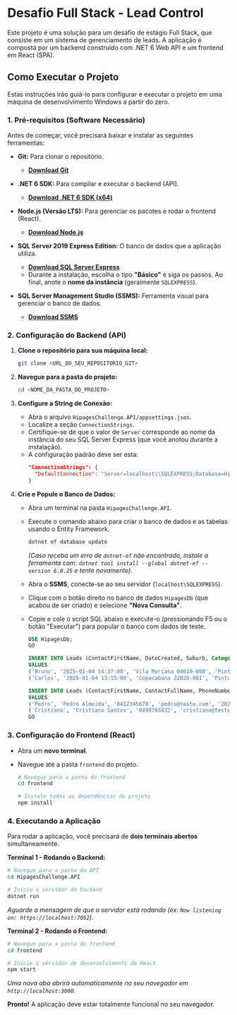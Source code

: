 # Desafio Full Stack - Lead Control

Este projeto é uma solução para um desafio de estágio Full Stack, que consiste em um sistema de gerenciamento de leads. A aplicação é composta por um backend construído com .NET 6 Web API e um frontend em React (SPA).

## Como Executar o Projeto

Estas instruções irão guiá-lo para configurar e executar o projeto em uma máquina de desenvolvimento Windows a partir do zero.

### 1. Pré-requisitos (Software Necessário)

Antes de começar, você precisará baixar e instalar as seguintes ferramentas:

* **Git:** Para clonar o repositório.
    * [**Download Git**](https://git-scm.com/downloads)

* **.NET 6 SDK:** Para compilar e executar o backend (API).
    * [**Download .NET 6 SDK (x64)**](https://dotnet.microsoft.com/en-us/download/dotnet/6.0)

* **Node.js (Versão LTS):** Para gerenciar os pacotes e rodar o frontend (React).
    * [**Download Node.js**](https://nodejs.org/)

* **SQL Server 2019 Express Edition:** O banco de dados que a aplicação utiliza.
    * [**Download SQL Server Express**](https://www.microsoft.com/pt-br/sql-server/sql-server-downloads)
    * Durante a instalação, escolha o tipo **"Básico"** e siga os passos. Ao final, anote o **nome da instância** (geralmente `SQLEXPRESS`).

* **SQL Server Management Studio (SSMS):** Ferramenta visual para gerenciar o banco de dados.
    * [**Download SSMS**](https://aka.ms/ssmsfullsetup)

### 2. Configuração do Backend (API)

1.  **Clone o repositório para sua máquina local:**
    ```bash
    git clone <URL_DO_SEU_REPOSITORIO_GIT>
    ```

2.  **Navegue para a pasta do projeto:**
    ```bash
    cd <NOME_DA_PASTA_DO_PROJETO>
    ```

3.  **Configure a String de Conexão:**
    * Abra o arquivo `HipagesChallenge.API/appsettings.json`.
    * Localize a seção `ConnectionStrings`.
    * Certifique-se de que o valor de `Server` corresponde ao nome da instância do seu SQL Server Express (que você anotou durante a instalação).
    * A configuração padrão deve ser esta:
        ```json
        "ConnectionStrings": {
          "DefaultConnection": "Server=localhost\\SQLEXPRESS;Database=HipagesDb;Trusted_Connection=True;TrustServerCertificate=True;"
        }
        ```

4.  **Crie e Popule o Banco de Dados:**
    * Abra um terminal na pasta `HipagesChallenge.API`.
    * Execute o comando abaixo para criar o banco de dados e as tabelas usando o Entity Framework.
        ```bash
        dotnet ef database update
        ```
        *(Caso receba um erro de `dotnet-ef` não encontrado, instale a ferramenta com: `dotnet tool install --global dotnet-ef --version 6.0.25` e tente novamente)*.

    * Abra o **SSMS**, conecte-se ao seu servidor (`localhost\SQLEXPRESS`).
    * Clique com o botão direito no banco de dados `HipagesDb` (que acabou de ser criado) e selecione **"Nova Consulta"**.
    * Copie e cole o script SQL abaixo e execute-o (pressionando F5 ou o botão "Executar") para popular o banco com dados de teste.
        ```sql
        USE HipagesDb;
        GO

        INSERT INTO Leads (ContactFirstName, DateCreated, Suburb, Category, Description, Price, Status)
        VALUES
        ('Bruno', '2025-01-04 14:37:00', 'Vila Mariana 04010-000', 'Pintores', 'Preciso pintar 2 janelas de alumínio e uma porta de vidro de correr', 62.00, 0),
        ('Carlos', '2025-01-04 13:15:00', 'Copacabana 22020-001', 'Pintura Interna', 'Pintura de paredes internas em 3 cores diferentes', 49.00, 0);

        INSERT INTO Leads (ContactFirstName, ContactFullName, PhoneNumber, Email, DateCreated, Suburb, Category, Description, Price, Status)
        VALUES
        ('Pedro', 'Pedro Almeida', '0412345678', 'pedro@teste.com', '2025-09-05 10:36:00', 'Savassi 30130-140', 'Construção Civil', 'Rebocar paredes de tijolo aparente e expandir a despensa', 26.00, 1),
        ('Cristiano', 'Cristiano Santos', '0498765432', 'cristiano@teste.com', '2025-08-30 11:14:00', 'Boa Viagem 51021-000', 'Renovações Residenciais', 'Converter um sobrado na frente da casa principal em uma área de estar independente', 32.00, 1);
        GO
        ```

### 3. Configuração do Frontend (React)

* Abra um **novo terminal**.
* Navegue até a pasta `frontend` do projeto.

    ```bash
    # Navegue para a pasta do frontend
    cd frontend

    # Instale todas as dependências do projeto
    npm install
    ```

### 4. Executando a Aplicação

Para rodar a aplicação, você precisará de **dois terminais abertos** simultaneamente.

**Terminal 1 - Rodando o Backend:**
```bash
# Navegue para a pasta da API
cd HipagesChallenge.API

# Inicie o servidor do backend
dotnet run
```
*Aguarde a mensagem de que o servidor está rodando (ex: `Now listening on: https://localhost:7052`)*.

**Terminal 2 - Rodando o Frontend:**
```bash
# Navegue para a pasta do frontend
cd frontend

# Inicie o servidor de desenvolvimento do React
npm start
```
*Uma nova aba abrirá automaticamente no seu navegador em `http://localhost:3000`.*

**Pronto!** A aplicação deve estar totalmente funcional no seu navegador.
